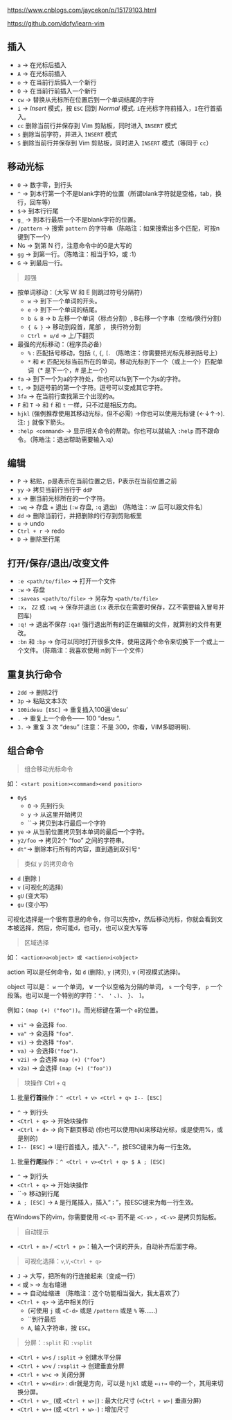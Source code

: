 https://www.cnblogs.com/jaycekon/p/15179103.html

https://github.com/dofy/learn-vim

## 插入

- `a` → 在光标后插入
- `A` → 在光标前插入
- `o` → 在当前行后插入一个新行
- `O` → 在当前行前插入一个新行
- `cw` → 替换从光标所在位置后到一个单词结尾的字符
- `i` → *Insert* 模式，按 `ESC` 回到 *Normal* 模式. `i`在光标字符前插入，`I`在行首插入。
- `cc` 删除当前行并保存到 Vim 剪贴板，同时进入 `INSERT` 模式
- `s` 删除当前字符，并进入 `INSERT` 模式
- `S` 删除当前行并保存到 Vim 剪贴板，同时进入 `INSERT` 模式（等同于 `cc`）

## 移动光标

- `0` → 数字零，到行头
- `^` → 到本行第一个不是blank字符的位置（所谓blank字符就是空格，tab，换行，回车等）
- `$`→ 到本行行尾
- `g_` → 到本行最后一个不是blank字符的位置。
- `/pattern` → 搜索 `pattern` 的字符串（陈皓注：如果搜索出多个匹配，可按n键到下一个）
- N`G` → 到第 N 行，注意命令中的G是大写的
- `gg` → 到第一行。（陈皓注：相当于1G，或 :1）
- `G` → 到最后一行。

> 超强

- 按单词移动：（大写 W 和 E 则跳过符号分隔符）
  - `w` → 到下一个单词的开头。
  - `e` → 到下一个单词的结尾。
  - `b & B` → b 左移一个单词（标点分割）, B右移一个字串（空格/换行分割）
  - `{ & }` → 移动到段首，尾部 ， 换行符分割
  - `Ctrl + u/d` → 上/下翻页
- 最强的光标移动：（程序员必备）
  - `%` : 匹配括号移动，包括 `(`, `{`, `[`. （陈皓注：你需要把光标先移到括号上）
  - `*` 和 `#`: 匹配光标当前所在的单词，移动光标到下一个（或上一个）匹配单词（* 是下一个，# 是上一个）
- `fa` → 到下一个为a的字符处，你也可以fs到下一个为s的字符。
- `t,` → 到逗号前的第一个字符。逗号可以变成其它字符。
- `3fa` → 在当前行查找第三个出现的a。
- `F` 和 `T` → 和 `f` 和 `t` 一样，只不过是相反方向。
- `hjkl` (强例推荐使用其移动光标，但不必需) →你也可以使用光标键 (←↓↑→). 注: `j` 就像下箭头。
- `:help <command>` → 显示相关命令的帮助。你也可以就输入 `:help` 而不跟命令。（陈皓注：退出帮助需要输入\:q）

## 编辑

- `P` → 粘贴，p是表示在当前位置之后，P表示在当前位置之前
- `yy` → 拷贝当前行当行于 `ddP`
- `x` → 删当前光标所在的一个字符。
- `:wq` → 存盘 + 退出 (`:w` 存盘, `:q` 退出) （陈皓注：\:w 后可以跟文件名）
- `dd` → 删除当前行，并把删除的行存到剪贴板里
- `u` → undo
- `Ctrl + r` → redo
- `D` -> 删除至行尾

## 打开/保存/退出/改变文件

- `:e <path/to/file>` → 打开一个文件
- `:w` → 存盘
- `:saveas <path/to/file>` → 另存为 `<path/to/file>`
- `:x`， `ZZ` 或 `:wq` → 保存并退出 (`:x` 表示仅在需要时保存，ZZ不需要输入冒号并回车)
- `:q!` → 退出不保存 `:qa!` 强行退出所有的正在编辑的文件，就算别的文件有更改。
- `:bn` 和 `:bp` → 你可以同时打开很多文件，使用这两个命令来切换下一个或上一个文件。（陈皓注：我喜欢使用\:n到下一个文件）

## 重复执行命令

- `2dd` → 删除2行
- `3p` → 粘贴文本3次
- `100idesu [ESC]` -> 重复插入100遍‘desu’
- `.` → 重复上一个命令—— 100 “desu “.
- `3.` → 重复 3 次 “desu” (注意：不是 300，你看，VIM多聪明啊).

## 组合命令

> 组合移动光标命令

如： `<start position><command><end position>`

- `0y$`
  - `0` → 先到行头
  - `y` → 从这里开始拷贝
  - ``→ 拷贝到本行最后一个字符
- `ye` -> 从当前位置拷贝到本单词的最后一个字符。
- `y2/foo` -> 拷贝2个 “foo” 之间的字符串。
- `dt"`-> 删除本行所有的内容，直到遇到双引号`"`

> 类似 y 的拷贝命令

- `d` (删除 )
- `v` (可视化的选择)
- `gU` (变大写)
- `gu` (变小写)

可视化选择是一个很有意思的命令，你可以先按v，然后移动光标，你就会看到文本被选择，然后，你可能d，也可y，也可以变大写等

> 区域选择

如： `<action>a<object> 或 <action>i<object>`

action 可以是任何命令，如 `d` (删除), `y` (拷贝), `v` (可视模式选择)。

object 可以是： `w` 一个单词， `W` 一个以空格为分隔的单词， `s` 一个句字， `p` 一个段落。也可以是一个特别的字符：`"`、 `'` 、`)`、 `}`、 `]`。

例如：`(map (+) ("foo"))`。而光标键在第一个 `o`的位置。

- `vi"` → 会选择 `foo`.
- `va"` → 会选择 `"foo"`.
- `vi)` → 会选择 `"foo"`.
- `va)` → 会选择`("foo")`.
- `v2i)` → 会选择 `map (+) ("foo")`
- `v2a)` → 会选择 `(map (+) ("foo"))`

> 块操作 Ctrl + q

1. 批量**行首**操作：`^ <Ctrl + v> <Ctrl + q> I-- [ESC]`

- `^` → 到行头
- `<Ctrl + q>` → 开始块操作
- `<Ctrl + d>` → 向下翻页移动 (你也可以使用hjkl来移动光标，或是使用%，或是别的)
- `I-- [ESC]` → I是行首插入，插入“`--`”，按ESC键来为每一行生效。

1. 批量**行尾**操作：`^ <Ctrl + v><Ctrl + q> $ A ; [ESC]`

- `^` → 到行头
- `<Ctrl + q>` → 开始块操作
- ``→ 移动到行尾
- `A ; [ESC]` → `A` 是行尾插入，插入“`；`”，按ESC键来为每一行生效。

在Windows下的vim，你需要使用 `<C-q>` 而不是 `<C-v>` ，`<C-v>` 是拷贝剪贴板。

> 自动提示

- `<Ctrl + n>` / `<Ctrl + p>`：输入一个词的开头，自动补齐后面字母。

> 可视化选择：`v`,`V`,`<Ctrl + q>`

- `J` → 大写，把所有的行连接起来（变成一行）
- `<` 或 `>` → 左右缩进
- `=` → 自动给缩进 （陈皓注：这个功能相当强大，我太喜欢了）
- `<Ctrl + q>` → 选中相关的行
  - (可使用 `j` 或 `<C-d>` 或是 `/pattern` 或是 `%` 等……)
  - ``到行最后
  - `A`, 输入字符串，按 `ESC`。

> 分屏：`:split` 和 `:vsplit`

- `<Ctrl + w>s` / `:split` → 创建水平分屏
- `<Ctrl + w>v` / `:vsplit` → 创建垂直分屏
- `<Ctrl + w>c` → 关闭分屏
- `<Ctrl + w><dir>` : dir就是方向，可以是 `hjkl` 或是 `←↓↑→` 中的一个，其用来切换分屏。
- `<Ctrl + w>_` (或 `<Ctrl + w>|`) : 最大化尺寸 (`<Ctrl + w>|` 垂直分屏)
- `<Ctrl + w>+` (或 `<Ctrl + w>-`) : 增加尺寸

